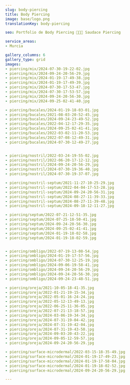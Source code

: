 ```yaml
---
slug: body-piercing
title: Body Piercing
image: base/logo.png
translationKey: body-piercing

seo: Portfolio de Body Piercing 🧷👂🏻 Saudace Piercing

service_areas:
- Murcia

gallery_columns: 6
gallery_type: grid
images:
- piercing/mix/2024-07-30-19-22-02.jpg
- piercing/mix/2024-09-24-20-56-29.jpg
- piercing/mix/2024-01-19-17-49-38.jpg
- piercing/mix/2024-01-19-17-49-39.jpg
- piercing/mix/2024-07-30-17-53-47.jpg
- piercing/mix/2024-07-30-17-53-57.jpg
- piercing/mix/2024-09-24-20-56-30.jpg
- piercing/mix/2024-09-25-02-41-40.jpg

- piercing/bucales/2024-01-19-18-03-01.jpg
- piercing/bucales/2021-08-03-20-52-45.jpg
- piercing/bucales/2024-09-24-23-49-52.jpg
- piercing/bucales/2022-04-12-17-29-35.jpg
- piercing/bucales/2024-09-25-02-41-41.jpg
- piercing/bucales/2022-03-02-11-20-53.jpg
- piercing/bucales/2022-07-08-12-49-31.jpg
- piercing/bucales/2024-07-30-12-49-27.jpg


- piercing/nostril/2022-03-24-19-55-02.jpg
- piercing/nostril/2022-06-20-17-12-12.jpg
- piercing/nostril/2024-09-24-20-56-29.jpg
- piercing/nostril/2024-07-30-19-36-40.jpg
- piercing/nostril/2024-07-30-19-37-07.jpg

- piercing/nostril-septum/2021-11-27-10-25-29.jpg
- piercing/nostril-septum/2022-04-04-17-53-28.jpg
- piercing/nostril-septum/2024-09-24-20-56-31.jpg
- piercing/nostril-septum/2024-08-27-11-39-33.jpg
- piercing/nostril-septum/2024-08-27-11-39-48.jpg
- piercing/nostril-septum/2024-09-18-12-11-27.jpg

- piercing/septum/2022-07-21-12-51-35.jpg
- piercing/septum/2024-07-25-18-50-41.jpg
- piercing/septum/2024-09-24-20-56-30.jpg
- piercing/septum/2024-09-25-02-41-41.jpg
- piercing/septum/2024-01-19-18-02-58.jpg
- piercing/septum/2024-01-19-18-02-59.jpg


- piercing/ombligo/2022-07-19-13-08-54.jpg
- piercing/ombligo/2024-01-19-17-57-56.jpg
- piercing/ombligo/2024-07-30-12-25-19.jpg
- piercing/ombligo/2024-09-06-19-58-41.jpg
- piercing/ombligo/2024-09-24-20-56-29.jpg
- piercing/ombligo/2024-09-24-20-56-30.jpg
- piercing/ombligo/2024-09-24-23-48-51.jpg

- piercing/oreja/2021-10-05-18-41-35.jpg
- piercing/oreja/2022-01-21-19-15-34.jpg
- piercing/oreja/2022-05-01-16-24-24.jpg
- piercing/oreja/2022-05-12-13-49-13.jpg
- piercing/oreja/2022-06-25-11-36-05.jpg
- piercing/oreja/2022-07-21-13-18-57.jpg
- piercing/oreja/2024-03-06-19-34-34.jpg
- piercing/oreja/2024-07-31-19-04-42.jpg
- piercing/oreja/2024-07-31-19-42-04.jpg
- piercing/oreja/2024-07-31-19-43-50.jpg
- piercing/oreja/2024-09-03-20-43-22.jpg
- piercing/oreja/2024-09-05-12-59-57.jpg
- piercing/oreja/2024-09-24-20-56-29.jpg

- piercing/surface-microdermal/2022-03-15-18-35-49.jpg
- piercing/surface-microdermal/2024-01-19-17-49-23.jpg
- piercing/surface-microdermal/2024-01-19-17-58-04.jpg
- piercing/surface-microdermal/2024-01-19-18-02-52.jpg
- piercing/surface-microdermal/2024-09-24-20-56-29.jpg

---
```

